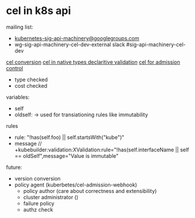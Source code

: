 # cel in k8s api

mailing list:
- kubernetes-sig-api-machinery@googlegroups.com
- wg-sig-api-machinery-cel-dev-external
slack #sig-api-machinery-cel-dev

[cel conversion](https://github.com/kubernetes/enhancements/issues/3945)
[cel in native types declaritive validation](https://kubernetes.io/docs/reference/access-authn-authz/validating-admission-policy/)
[cel for admission control](https://github.com/kubernetes/enhancements/blob/master/keps/sig-api-machinery/3488-cel-admission-control/README.md)

- type checked
- cost checked

variables:
- self
- oldself: -> used for transiationing rules like immutability

rules
- rule: "!has(self.foo) || self.startsWith("kube")"
- message
// +kubebuilder:validation:XValidation:rule="!has(self.interfaceName || self == oldSelf",message="Value is immutable"

future:
- version conversion
- policy agent (kuberbetes/cel-admission-webhook)
    - policy author (care about correctness and extensibility)
    - cluster administrator ()
    - failure policy
    - authz check